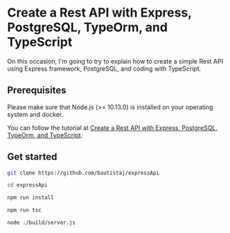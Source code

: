 # Create a Rest API with Express, PostgreSQL, TypeOrm, and TypeScript

On this occasion, I'm going to try to explain how to create a simple Rest API using Express framework, PostgreSQL, and coding with TypeScript.

## Prerequisites

Please make sure that Node.js (>= 10.13.0) is installed on your operating system and docker.

You can follow the tutorial at [Create a Rest API with Express, PostgreSQL, TypeOrm, and TypeScript](https://bautistaj20.medium.com/create-a-rest-api-with-express-postgresql-typeorm-and-typescript-ac42a20b66c7).

## Get started

```bash
git clone https://github.com/bautistaj/expressApi
```
```bash
cd expressApi
```

```bash
npm run install
```

```bash
npm run tsc
```

```bash
node ./build/server.js
```

